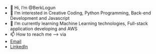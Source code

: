 - 👋 Hi, I’m @BerkLogun
- 👀 I’m interested in Creative Coding, Python Programming, Back-end Development and Javascript
- 🌱 I’m currently learning Machine Learning technologies, Full-stack application developing and AWS
- 📫 How to reach me --> via 
- [Email](mailto:berklogun@hotmail.com)
- [LinkedIn](https://www.linkedin.com/in/berklogun/)

<!---
BerkLogun/BerkLogun is a ✨ special ✨ repository because its `README.md` (this file) appears on your GitHub profile.
You can click the Preview link to take a look at your changes.
--->
